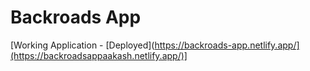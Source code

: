 # Backroads App

[Working Application - [Deployed](https://backroads-app.netlify.app/](https://backroadsappaakash.netlify.app/)]


